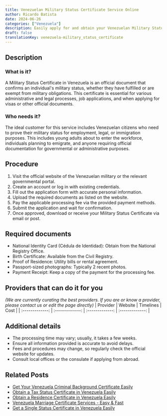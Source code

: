 ```yaml
---
title: Venezuelan Military Status Certificate Service Online
author: Ricardo Batista
date: 2024-06-26
categories: ["Venezuela"]
description: Easily apply for and obtain your Venezuelan Military Status Certificate with our comprehensive online service.
draft: false
translationKey: venezuela-military_status_certificate
---
```


## Description
### What is it?
A Military Status Certificate in Venezuela is an official document that confirms an individual's military status, whether they have fulfilled or are exempt from military obligations. This certificate is essential for various administrative and legal processes, job applications, and when applying for visas or other official documents.

### Who needs it?
The ideal customer for this service includes Venezuelan citizens who need to prove their military status for employment, legal, or immigration purposes. This includes young adults about to enter the workforce, individuals planning to emigrate, and anyone requiring official documentation for governmental or administrative purposes.

## Procedure

1. Visit the official website of the Venezuelan military or the relevant governmental portal.
2. Create an account or log in with existing credentials.
3. Fill out the application form with accurate personal information.
4. Upload the required documents as listed on the website.
5. Pay the applicable processing fee via the provided payment methods.
6. Submit the application and wait for confirmation.
7. Once approved, download or receive your Military Status Certificate via email or post.


## Required documents

- National Identity Card (Cédula de Identidad): Obtain from the National Registry Office.
- Birth Certificate: Available from the Civil Registry.
- Proof of Residence: Utility bills or rental agreement.
- Passport-sized photographs: Typically 2 recent photos.
- Payment Receipt: Keep a copy of the payment for the processing fee.


## Providers that can do it for you
_(We are currently curating the best providers. If you are or know a provider, please contact us or edit the page directly)_
| Provider        |     Website     |     Timelines    |       Cost      |
| :-------------: | :-------------: |  :-------------: | :-------------: |

## Additional details

- The processing time may vary; usually, it takes a few weeks.
- Ensure all information provided is accurate to avoid delays.
- Fees and procedures may change, so regularly check the official website for updates.
- Consult local offices or the consulate if applying from abroad.




## Related Posts

- [Get Your Venezuela Criminal Background Certificate Easily](https://tramitit.com/guides/venezuela/criminal_background_certificate/)
- [Obtain a Tax Status Certificate in Venezuela Easily](https://tramitit.com/guides/venezuela/tax_status_certificate/)
- [Obtain a Residence Certificate in Venezuela Easily](https://tramitit.com/guides/venezuela/residence_certificate/)
- [Venezuela Marriage Certificate Services - Easy & Fast](https://tramitit.com/guides/venezuela/marriage_certificate/)
- [Get a Single Status Certificate in Venezuela Easily](https://tramitit.com/guides/venezuela/single_status_certificate/)